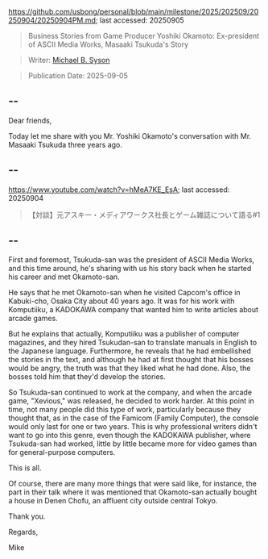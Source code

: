 https://github.com/usbong/personal/blob/main/milestone/2025/202509/20250904/20250904PM.md; last accessed: 20250905

> Business Stories from Game Producer Yoshiki Okamoto: Ex-president of ASCII Media Works, Masaaki Tsukuda's Story

> Writer: [Michael B. Syson](https://www.linkedin.com/in/michaelsyson/)

> Publication Date: 2025-09-05

## --

Dear friends,

Today let me share with you Mr. Yoshiki Okamoto's conversation with Mr. Masaaki Tsukuda three years ago.

## --

https://www.youtube.com/watch?v=hMeA7KE_EsA; last accessed: 20250904

> 【対談】元アスキー・メディアワークス社長とゲーム雑誌について語る#1

## --

First and foremost, Tsukuda-san was the president of ASCII Media Works, and this time around, he's sharing with us his story back when he started his career and met Okamoto-san.

He says that he met Okamoto-san when he visited Capcom's office in Kabuki-cho, Osaka City about 40 years ago. It was for his work with Komputiiku, a KADOKAWA company that wanted him to write articles about arcade games.

But he explains that actually, Komputiiku was a publisher of computer magazines, and they hired Tsukudan-san to translate manuals in English to the Japanese language. Furthermore, he reveals that he had embellished the stories in the text, and although he had at first thought that his bosses would be angry, the truth was that they liked what he had done. Also, the bosses told him that they'd develop the stories.

So Tsukuda-san continued to work at the company, and when the arcade game, "Xevious," was released, he decided to work harder. At this point in time, not many people did this type of work, particularly because they thought that, as in the case of the Famicom (Family Computer), the console would only last for one or two years. This is why professional writers didn't want to go into this genre, even though the KADOKAWA publisher, where Tsukuda-san had worked, little by little became more for video games than for general-purpose computers.

This is all. 

Of course, there are many more things that were said like, for instance, the part in their talk where it was mentioned that Okamoto-san actually bought a house in Denen Chofu, an affluent city outside central Tokyo.

Thank you.

Regards,

Mike